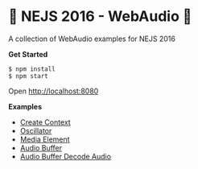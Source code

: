 # 🤘 NEJS 2016 - WebAudio 🤘

A collection of WebAudio examples for NEJS 2016

**Get Started**

	$ npm install
	$ npm start

Open [http://localhost:8080](http://localhost:8080)

**Examples**

- [Create Context](create-context.html)
- [Oscillator](oscillator.html)
- [Media Element](media-element.html)
- [Audio Buffer](audio-buffer.html)
- [Audio Buffer Decode Audio](audio-buffer-decode-audio.html)
